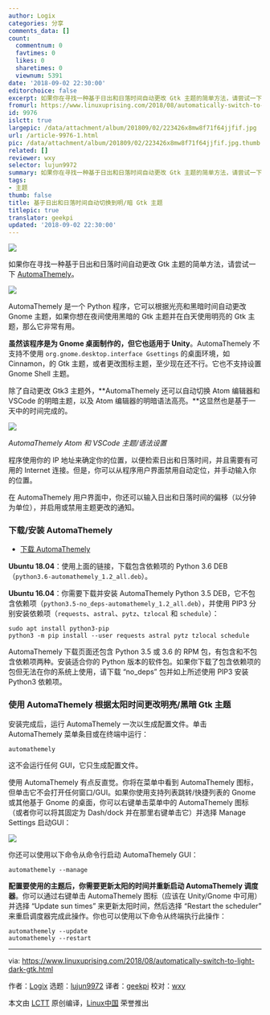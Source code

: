```yaml
---
author: Logix
categories: 分享
comments_data: []
count:
  commentnum: 0
  favtimes: 0
  likes: 0
  sharetimes: 0
  viewnum: 5391
date: '2018-09-02 22:30:00'
editorchoice: false
excerpt: 如果你在寻找一种基于日出和日落时间自动更改 Gtk 主题的简单方法，请尝试一下 AutomaThemely。
fromurl: https://www.linuxuprising.com/2018/08/automatically-switch-to-light-dark-gtk.html
id: 9976
islctt: true
largepic: /data/attachment/album/201809/02/223426x8mw8f71f64jjfif.jpg
url: /article-9976-1.html
pic: /data/attachment/album/201809/02/223426x8mw8f71f64jjfif.jpg.thumb.jpg
related: []
reviewer: wxy
selector: lujun9972
summary: 如果你在寻找一种基于日出和日落时间自动更改 Gtk 主题的简单方法，请尝试一下 AutomaThemely。
tags:
- 主题
thumb: false
title: 基于日出和日落时间自动切换到明/暗 Gtk 主题
titlepic: true
translator: geekpi
updated: '2018-09-02 22:30:00'
---
```


![](/data/attachment/album/201809/02/223426x8mw8f71f64jjfif.jpg)


如果你在寻找一种基于日出和日落时间自动更改 Gtk 主题的简单方法，请尝试一下 [AutomaThemely](https://github.com/C2N14/AutomaThemely)。


![](/data/attachment/album/201809/02/223131vngygzc55jccfyg8.png)


AutomaThemely 是一个 Python 程序，它可以根据光亮和黑暗时间自动更改 Gnome 主题，如果你想在夜间使用黑暗的 Gtk 主题并在白天使用明亮的 Gtk 主题，那么它非常有用。


**虽然该程序是为 Gnome 桌面制作的，但它也适用于 Unity**。AutomaThemely 不支持不使用 `org.gnome.desktop.interface Gsettings` 的桌面环境，如 Cinnamon，的 Gtk 主题，或者更改图标主题，至少现在还不行。它也不支持设置 Gnome Shell 主题。


除了自动更改 Gtk3 主题外，**AutomaThemely 还可以自动切换 Atom 编辑器和 VSCode 的明暗主题，以及 Atom 编辑器的明暗语法高亮。**这显然也是基于一天中的时间完成的。


![](/data/attachment/album/201809/02/223139j7tdmhqyhfyfdjdn.png)


*AutomaThemely Atom 和 VSCode 主题/语法设置*


程序使用你的 IP 地址来确定你的位置，以便检索日出和日落时间，并且需要有可用的 Internet 连接。但是，你可以从程序用户界面禁用自动定位，并手动输入你的位置。


在 AutomaThemely 用户界面中，你还可以输入日出和日落时间的偏移（以分钟为单位），并启用或禁用主题更改的通知。


### 下载/安装 AutomaThemely


* [下载 AutomaThemely](https://github.com/C2N14/AutomaThemely/releases)


**Ubuntu 18.04**：使用上面的链接，下载包含依赖项的 Python 3.6 DEB（`python3.6-automathemely_1.2_all.deb`）。


**Ubuntu 16.04**：你需要下载并安装 AutomaThemely Python 3.5 DEB，它不包含依赖项（`python3.5-no_deps-automathemely_1.2_all.deb`），并使用 PIP3 分别安装依赖项（`requests`、`astral`、`pytz`、`tzlocal` 和 `schedule`）：



```
sudo apt install python3-pip
python3 -m pip install --user requests astral pytz tzlocal schedule
```

AutomaThemely 下载页面还包含 Python 3.5 或 3.6 的 RPM 包，有包含和不包含依赖项两种。安装适合你的 Python 版本的软件包。如果你下载了包含依赖项的包但无法在你的系统上使用，请下载 “no\_deps” 包并如上所述使用 PIP3 安装 Python3 依赖项。


### 使用 AutomaThemely 根据太阳时间更改明亮/黑暗 Gtk 主题


安装完成后，运行 AutomaThemely 一次以生成配置文件。单击 AutomaThemely 菜单条目或在终端中运行：



```
automathemely
```

这不会运行任何 GUI，它只生成配置文件。


使用 AutomaThemely 有点反直觉。你将在菜单中看到 AutomaThemely 图标，但单击它不会打开任何窗口/GUI。如果你使用支持列表跳转/快捷列表的 Gnome 或其他基于 Gnome 的桌面，你可以右键单击菜单中的 AutomaThemely 图标（或者你可以将其固定为 Dash/dock 并在那里右键单击它）并选择 Manage Settings 启动GUI：


![](/data/attachment/album/201809/02/223148dd3dfennjjp2pdnh.png)


你还可以使用以下命令从命令行启动 AutomaThemely GUI：



```
automathemely --manage
```

**配置要使用的主题后，你需要更新太阳的时间并重新启动 AutomaThemely 调度器**。你可以通过右键单击 AutomaThemely 图标（应该在 Unity/Gnome 中可用）并选择 “Update sun times” 来更新太阳时间，然后选择 “Restart the scheduler” 来重启调度器完成此操作。你也可以使用以下命令从终端执行此操作：



```
automathemely --update
automathemely --restart
```



---


via: <https://www.linuxuprising.com/2018/08/automatically-switch-to-light-dark-gtk.html>


作者：[Logix](https://plus.google.com/118280394805678839070) 选题：[lujun9972](https://github.com/lujun9972) 译者：[geekpi](https://github.com/geekpi) 校对：[wxy](https://github.com/wxy)


本文由 [LCTT](https://github.com/LCTT/TranslateProject) 原创编译，[Linux中国](https://linux.cn/) 荣誉推出